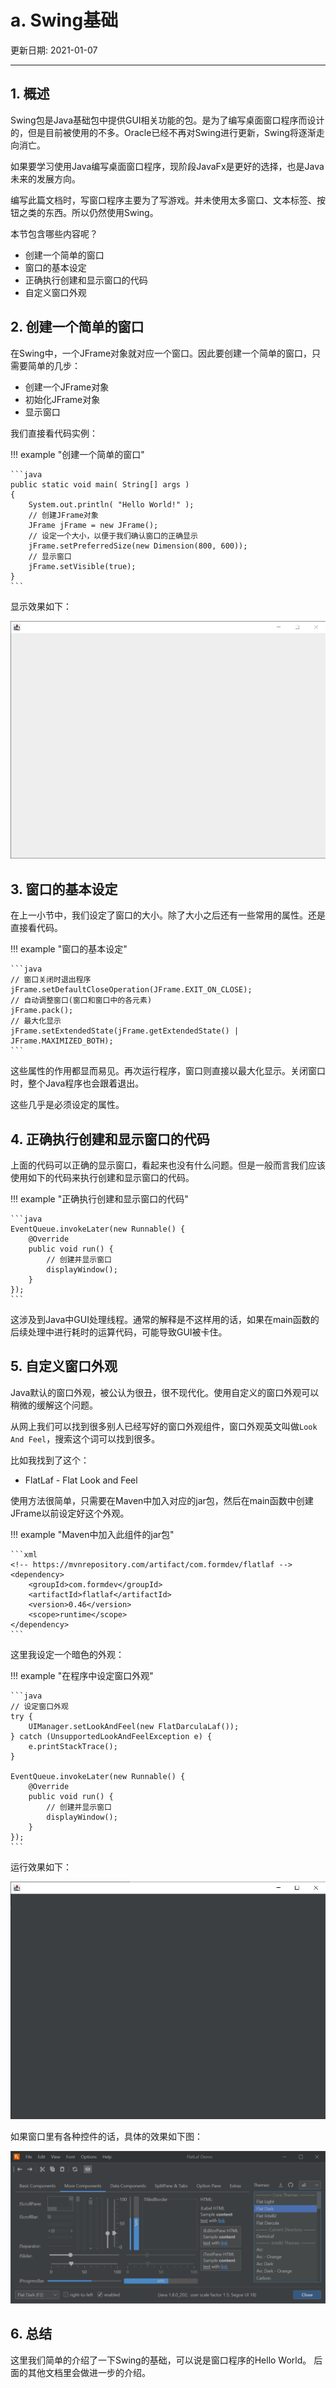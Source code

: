 # a. Swing基础

更新日期: 2021-01-07

------------------------------------------

## 1.	概述

Swing包是Java基础包中提供GUI相关功能的包。是为了编写桌面窗口程序而设计的，但是目前被使用的不多。Oracle已经不再对Swing进行更新，Swing将逐渐走向消亡。

如果要学习使用Java编写桌面窗口程序，现阶段JavaFx是更好的选择，也是Java未来的发展方向。

编写此篇文档时，写窗口程序主要为了写游戏。并未使用太多窗口、文本标签、按钮之类的东西。所以仍然使用Swing。

本节包含哪些内容呢？

- 创建一个简单的窗口
- 窗口的基本设定
- 正确执行创建和显示窗口的代码
- 自定义窗口外观

## 2. 创建一个简单的窗口

在Swing中，一个JFrame对象就对应一个窗口。因此要创建一个简单的窗口，只需要简单的几步：

- 创建一个JFrame对象
- 初始化JFrame对象
- 显示窗口

我们直接看代码实例：

!!! example "创建一个简单的窗口"

    ```java
    public static void main( String[] args )
    {
        System.out.println( "Hello World!" );
        // 创建JFrame对象
        JFrame jFrame = new JFrame();
        // 设定一个大小，以便于我们确认窗口的正确显示
        jFrame.setPreferredSize(new Dimension(800, 600));
        // 显示窗口
        jFrame.setVisible(true);
    }
    ```

显示效果如下：

![Window](J001.files/window.png)

## 3. 窗口的基本设定

在上一小节中，我们设定了窗口的大小。除了大小之后还有一些常用的属性。还是直接看代码。

!!! example "窗口的基本设定"

    ```java
    // 窗口关闭时退出程序
    jFrame.setDefaultCloseOperation(JFrame.EXIT_ON_CLOSE);
    // 自动调整窗口(窗口和窗口中的各元素)
    jFrame.pack();
    // 最大化显示
    jFrame.setExtendedState(jFrame.getExtendedState() | JFrame.MAXIMIZED_BOTH);
    ```

这些属性的作用都显而易见。再次运行程序，窗口则直接以最大化显示。关闭窗口时，整个Java程序也会跟着退出。

这些几乎是必须设定的属性。

## 4. 正确执行创建和显示窗口的代码

上面的代码可以正确的显示窗口，看起来也没有什么问题。但是一般而言我们应该使用如下的代码来执行创建和显示窗口的代码。

!!! example "正确执行创建和显示窗口的代码"

    ```java
    EventQueue.invokeLater(new Runnable() {
        @Override
        public void run() {
            // 创建并显示窗口
            displayWindow();
        }
    });
    ```

这涉及到Java中GUI处理线程。通常的解释是不这样用的话，如果在main函数的后续处理中进行耗时的运算代码，可能导致GUI被卡住。

## 5. 自定义窗口外观

Java默认的窗口外观，被公认为很丑，很不现代化。使用自定义的窗口外观可以稍微的缓解这个问题。

从网上我们可以找到很多别人已经写好的窗口外观组件，窗口外观英文叫做`Look And Feel`，搜索这个词可以找到很多。

比如我找到了这个：
- FlatLaf - Flat Look and Feel

使用方法很简单，只需要在Maven中加入对应的jar包，然后在main函数中创建JFrame以前设定好这个外观。

!!! example "Maven中加入此组件的jar包"

    ```xml
    <!-- https://mvnrepository.com/artifact/com.formdev/flatlaf -->
    <dependency>
        <groupId>com.formdev</groupId>
        <artifactId>flatlaf</artifactId>
        <version>0.46</version>
        <scope>runtime</scope>
    </dependency>
    ```

这里我设定一个暗色的外观：

!!! example "在程序中设定窗口外观"

    ```java
    // 设定窗口外观
    try {
        UIManager.setLookAndFeel(new FlatDarculaLaf());
    } catch (UnsupportedLookAndFeelException e) {
        e.printStackTrace();
    }

    EventQueue.invokeLater(new Runnable() {
        @Override
        public void run() {
            // 创建并显示窗口
            displayWindow();
        }
    });
    ```

运行效果如下：

![Window](J001.files/LookAndFeel.png)

如果窗口里有各种控件的话，具体的效果如下图：

![Window](J001.files/flat_dark2.png)

## 6. 总结

这里我们简单的介绍了一下Swing的基础，可以说是窗口程序的Hello World。
后面的其他文档里会做进一步的介绍。
